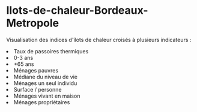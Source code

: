 # Ilots-de-chaleur-Bordeaux-Metropole
Visualisation des indices d'îlots de chaleur croisés à plusieurs indicateurs :
<li>Taux de passoires thermiques
<li>0-3 ans
<li>+65 ans
<li>Ménages pauvres
<li>Médiane du niveau de vie
<li>Ménages un seul individu
<li>Surface / personne
<li>Ménages vivant en maison
<li>Ménages propriétaires
